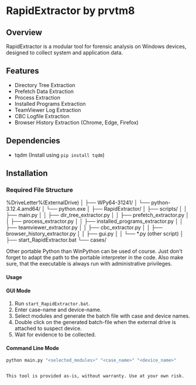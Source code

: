 # RapidExtractor by prvtm8

## Overview

RapidExtractor is a modular tool for forensic analysis on Windows devices, designed to collect system and application data.

## Features

- Directory Tree Extraction
- Prefetch Data Extraction
- Process Extraction
- Installed Programs Extraction
- TeamViewer Log Extraction
- CBC Logfile Extraction
- Browser History Extraction (Chrome, Edge, Firefox)

## Dependencies

- tqdm (Install using `pip install tqdm`)

## Installation

### Required File Structure

%DriveLetter%\(ExternalDrive)
│
├── WPy64-31241/
│ └── python-3.12.4.amd64/
│ └── python.exe
│
├── RapidExtractor/
│   ├── scripts/
│   │   ├── main.py
│   │   ├── dir_tree_extractor.py
│   │   ├── prefetch_extractor.py
│   │   ├── process_extractor.py
│   │   ├── installed_programs_extractor.py
│   │   ├── teamviewer_extractor.py
│   │   ├── cbc_extractor.py
│   │   ├── browser_history_extractor.py
│   │   ├── gui.py
│   │   └── *.py (other script)
│   ├── start_RapidExtractor.bat
└── cases/

Other portable Python than WinPython can be used of course. Just don't forget to adapt the path to the portable interpreter in the code. 
Also make sure, that the executable is always run with administrative privileges.



#### Usage

#### GUI Mode

1. Run `start_RapidExtractor.bat`.
2. Enter case-name and device-name.
3. Select modules and generate the batch file with case and device names.
4. Double click on the generated batch-file when the external drive is attached to suspect device.
5. Wait for evidence to be collected.

#### Command Line Mode

```bash
python main.py "<selected_modules>" "<case_name>" "<device_name>"


This tool is provided as-is, without warranty. Use at your own risk.


